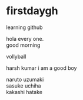# firstdaygh
learning github

hola every one.
<br>
good morning

vollyball
 
harsh kumar i am a good boy
 
naruto uzumaki
<br>
sasuke uchiha
<br>
kakashi hatake



